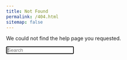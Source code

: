 ```yaml
---
title: Not Found
permalink: /404.html
sitemap: false
---
```


We could not find the help page you requested.

<form action="/duckduckgo-help-pages/search/" method="get">
  <input type="text" name="q" id="search-input" placeholder="Search" autofocus="">
  <input type="submit" value="Search" style="display: none;">
</form>

